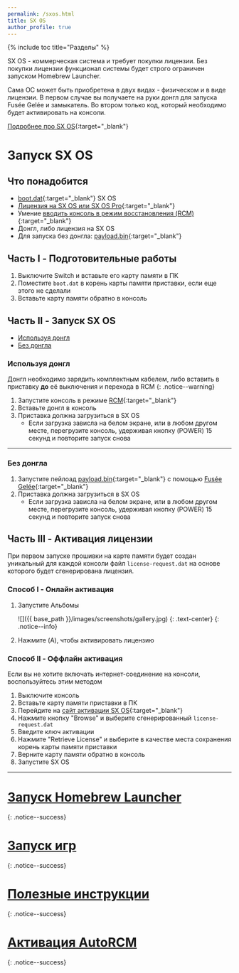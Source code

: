 ```yaml
---
permalink: /sxos.html
title: SX OS
author_profile: true
---
```

{% include toc title="Разделы" %}

SX OS - коммерческая система и требует покупки лицензии. Без покупки лицензии функционал системы будет строго ограничен запуском Homebrew Launcher. 

Сама OC может быть приобретена в двух видах - физическом и в виде лицензии. В первом случае вы получаете на руки донгл для запуска Fusée Gelée и замыкатель. Во втором только код, который необходимо будет активировать на консоли.

[Подробнее про SX OS](launch-cfw#sx-os){:target="_blank"}

# Запуск SX OS

## Что понадобится 

* [boot.dat](https://sx.xecuter.com/download/SXOS_v1.3.zip){:target="_blank"} SX OS
* [Лицензия на SX OS или SX OS Pro](https://team-xecuter.com/where-to-buy/){:target="_blank"}
* Умение [вводить консоль в режим восстановления (RCM)](fusee-gelee#%D1%87%D0%B0%D1%81%D1%82%D1%8C-i---%D0%B2%D1%85%D0%BE%D0%B4-%D0%B2-rcm){:target="_blank"}
* Донгл, либо лицензия на SX OS
* Для запуска без донгла: [payload.bin](https://sx.xecuter.com/download/payload.bin){:target="_blank"}

## Часть I - Подготовительные работы

1. Выключите Switch и вставьте его карту памяти в ПК 
1. Поместите `boot.dat` в корень карты памяти приставки, если еще этого не сделали
1. Вставьте карту памяти обратно в консоль

## Часть II - Запуск SX OS

* [Используя донгл](#%D0%B8%D1%81%D0%BF%D0%BE%D0%BB%D1%8C%D0%B7%D1%83%D1%8F-%D0%B4%D0%BE%D0%BD%D0%B3%D0%BB)
* [Без донгла](#%D0%B1%D0%B5%D0%B7-%D0%B4%D0%BE%D0%BD%D0%B3%D0%BB%D0%B0)

### Используя донгл

Донгл необходимо зарядить комплектным кабелем, либо вставить в приставку **до** её выключения и перехода в RCM
{: .notice--warning}

1. Запустите консоль в режиме [RCM](fusee-gelee#%D1%87%D0%B0%D1%81%D1%82%D1%8C-i---%D0%B2%D1%85%D0%BE%D0%B4-%D0%B2-rcm){:target="_blank"}
1. Вставьте донгл в консоль
1. Приставка должна загрузиться в SX OS
	* Если загрузка зависла на белом экране, или в любом другом месте, перегрузите консоль, удерживая кнопку (POWER) 15 секунд и повторите запуск снова

___

### Без донгла

1. Запустите пейлоад [payload.bin](https://sx.xecuter.com/download/payload.bin){:target="_blank"} с помощью [Fusée Gelée](fusee-gelee){:target="_blank"}
1. Приставка должна загрузиться в SX OS
	* Если загрузка зависла на белом экране, или в любом другом месте, перегрузите консоль, удерживая кнопку (POWER) 15 секунд и повторите запуск снова

## Часть III - Активация лицензии

При первом запуске прошивки на карте памяти будет создан уникальный для каждой консоли файл `license-request.dat` на основе которого будет сгенерирована лицензия. 

### Способ I - Онлайн активация

1. Запустите Альбомы

	![]({{ base_path }}/images/screenshots/gallery.jpg) 
	{: .text-center}
	{: .notice--info}

1. Нажмите (A), чтобы активировать лицензию

### Способ II - Оффлайн активация

Если вы не хотите включать интернет-соединение на консоли, воспользуйтесь этим методом 

1. Выключите консоль
1. Вставьте карту памяти приставки в ПК
1. Перейдите на [сайт активации SX OS](){:target="_blank"}
1. Нажмите кнопку "Browse" и выберите сгенерированный `license-request.dat`
1. Введите ключ активации
1. Нажмите "Retrieve License" и выберите в качестве места сохранения корень карты памяти приставки
1. Верните карту памяти обратно в консоль
1. Запустите SX OS

___

# [Запуск Homebrew Launcher](launch-hbl#%D0%B7%D0%B0%D0%BF%D1%83%D1%81%D0%BA-hbl-%D0%B8%D0%B7-sx-os)
{: .notice--success}
# [Запуск игр](sxos-games)
{: .notice--success}
# [Полезные инструкции](addons)
{: .notice--success}
# [Активация AutoRCM](autorcm)
{: .notice--success}